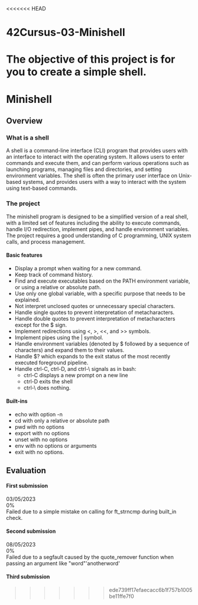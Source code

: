 <<<<<<< HEAD
# 42Cursus-03-Minishell
The objective of this project is for you to create a simple shell.
=======
# Minishell

## Overview
### What is a shell
A shell is a command-line interface (CLI) program that provides users with an interface to interact with the operating system. It allows users to enter commands and execute them, and can perform various operations such as launching programs, managing files and directories, and setting environment variables. The shell is often the primary user interface on Unix-based systems, and provides users with a way to interact with the system using text-based commands.

### The project
The minishell program is designed to be a simplified version of a real shell, with a limited set of features including the ability to execute commands, handle I/O redirection, implement pipes, and handle environment variables. The project requires a good understanding of C programming, UNIX system calls, and process management.

#### Basic features
* Display a prompt when waiting for a new command.
* Keep track of command history.
* Find and execute executables based on the PATH environment variable, or using a relative or absolute path.
* Use only one global variable, with a specific purpose that needs to be explained.
* Not interpret unclosed quotes or unnecessary special characters.
* Handle single quotes to prevent interpretation of metacharacters.
* Handle double quotes to prevent interpretation of metacharacters except for the $ sign.
* Implement redirections using <, >, <<, and >> symbols.
* Implement pipes using the | symbol.
* Handle environment variables (denoted by $ followed by a sequence of characters) and expand them to their values.
* Handle $? which expands to the exit status of the most recently executed foreground pipeline.
* Handle ctrl-C, ctrl-D, and ctrl-\ signals as in bash:
    * ctrl-C displays a new prompt on a new line
    * ctrl-D exits the shell
    * ctrl-\ does nothing.

#### Built-ins 
* echo with option -n
* cd with only a relative or absolute path
* pwd with no options
* export with no options
* unset with no options
* env with no options or arguments
* exit with no options.

## Evaluation
#### First submission
03/05/2023  
0%  
Failed due to a simple mistake on calling for ft_strncmp during built_in check.

#### Second submission
08/05/2023  
0%  
Failed due to a segfault caused by the quote_remover function when passing an argument like "word"'anotherword'

#### Third submission

>>>>>>> ede739ff17efaecacc6b1f757b1005be11ffe7f0

